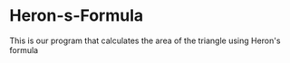 # Heron-s-Formula

This is our program that calculates the area of the triangle using Heron's formula
